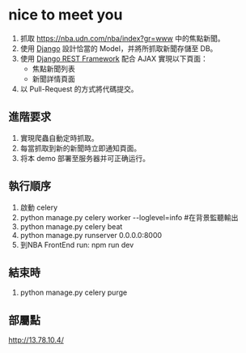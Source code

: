 # nice to meet you
1. 抓取 https://nba.udn.com/nba/index?gr=www 中的焦點新聞。
2. 使用 [Django](https://www.djangoproject.com/) 設計恰當的 Model，并將所抓取新聞存儲至 DB。
3. 使用 [Django REST Framework](http://www.django-rest-framework.org/) 配合 AJAX 實現以下頁面：
	 * 焦點新聞列表
	 * 新聞詳情頁面
4. 以 Pull-Request 的方式將代碼提交。
	
## 進階要求
1. 實現爬蟲自動定時抓取。
2. 每當抓取到新的新聞時立即通知頁面。
3. 将本 demo 部署至服务器并可正确运行。


## 執行順序
1. 啟動 celery
2. python manage.py celery worker --loglevel=info #在背景監聽輸出
3. python manage.py celery beat
4. python manage.py runserver 0.0.0.0:8000
5. 到NBA FrontEnd run: npm run dev

 ## 結束時
 1. python manage.py celery purge 

## 部屬點
http://13.78.10.4/
